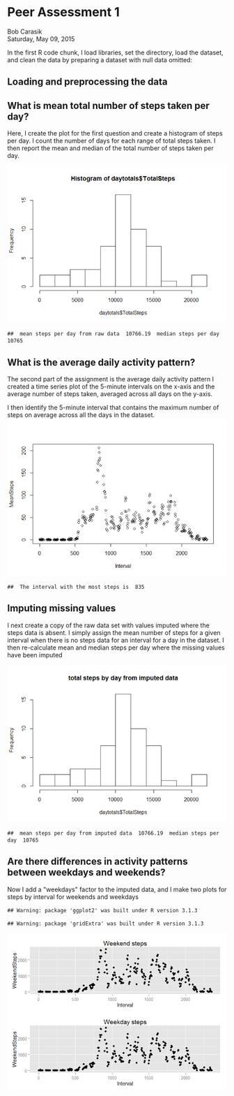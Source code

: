 # Peer Assessment 1
Bob Carasik  
Saturday, May 09, 2015  

In the first R code chunk, I load libraries, set the directory,  load the dataset,
and clean the data by preparing a dataset with null data omitted:

## Loading and preprocessing the data



## What is mean total number of steps taken per day?
Here, I create the plot for the first question and create a histogram of steps per day.  I count the number of days for each range of total steps taken. I then report the mean and median of the total number of steps taken per day.

![](PA1_template_files/figure-html/stepsperday-1.png) 

```
##  mean steps per day from raw data  10766.19  median steps per day  10765
```


## What is the average daily activity pattern?

The second part of the assignment is the average daily activity pattern
I created a time series plot of the 5-minute intervals on the x-axis and the average number of steps taken, averaged across all days on the y-axis.

I then identify the 5-minute interval that contains the maximum number of steps on average across all the days in the dataset. 
![](PA1_template_files/figure-html/averageactivity-1.png) 

```
##  The interval with the most steps is  835
```

## Imputing missing values

I next create a copy of the raw data set with values imputed where the steps data is absent.  I simply assign the mean number of steps for a given interval when there is no steps data for an interval for a day in the dataset.  I then re-calculate mean and median steps per day where the missing values have been imputed

![](PA1_template_files/figure-html/imputingdata-1.png) 

```
##  mean steps per day from imputed data  10766.19  median steps per day  10765
```
## Are there differences in activity patterns between weekdays and weekends?

Now I add a "weekdays" factor to the imputed data, and I make two plots for steps by interval for weekends and weekdays


```
## Warning: package 'ggplot2' was built under R version 3.1.3
```

```
## Warning: package 'gridExtra' was built under R version 3.1.3
```

![](PA1_template_files/figure-html/weekendfactor-1.png) 
 
